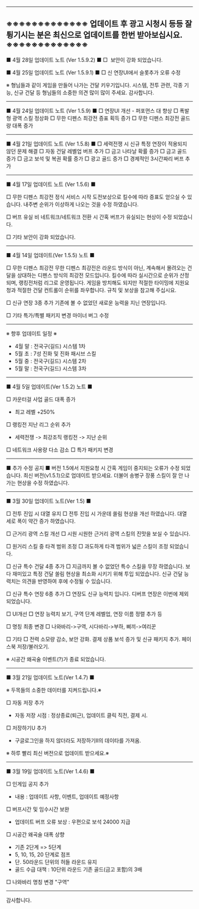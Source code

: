 -----------------------------------------------------------------
※※※※※※※※※※※※※
업데이트 후 광고 시청시 등등 잘 튕기시는 분은 최신으로 업데이트를 한번 받아보십시요. 
※※※※※※※※※※※※※
-----------------------------------------------------------------

■ 4월 28일 업데이트 노트 (Ver 1.5.9.2) ■ 
□  보안이 강화 되었습니다.

■ 4월 25일 업데이트 노트 (Ver 1.5.9.1) ■ 
□ 신 연장UI에서 슬롯추가 오류 수정

※ 형님들과 같이 게임을 만들어 나가는 건달 키우기입니다.
시스템, 전투 관련, 각종 기능, 신규 건달 등 
형님들의 소중한 의견 많이 많이 주세요. 감사합니다.

-----------------------------------------------------------------

■ 4월 24일 업데이트 노트 (Ver 1.5.9) ■ 
□ 연장UI 개선 - 퍼포먼스 대 향상
□ 폭발형 광역 스킬 정상화
□ 무한 디펜스 최강전 증표 획득 증가 
□ 무한 디펜스 최강전 골드량 대폭 증가

-----------------------------------------------------------------

■ 4월 21일 업데이트 노트 (Ver 1.5.8) ■ 
□ 세력전쟁 시 신규 특정 연장이 적용되지 않던 문제 해결
□ 자동 건달 레벨업 버프 추가
□ 금고 나타날 확률 증가
□ 금고 골드 증가
□ 금고 보석 및 복권 확률 증가
□ 광고 골드 증가
□ 경제적인 3시간짜리 버프 추가

-----------------------------------------------------------------

■ 4월 17일 업데이트 노트 (Ver 1.5.6) ■ 

□ 무한 디펜스 최강전 정식 서비스 시작
도전보상으로 킬수에 따라 증표도 얻으실 수 있습니다.
내주변 순위가 이상하게 나오는 것을 수정 하였습니다.

□ 버프 유실
비 네트워크/네트워크 전환 시 간혹 버프가 유실되는 현상이 수정 되었습니다.

□ 기타
보안이 강화 되었습니다.

-----------------------------------------------------------------

■ 4월 14일 업데이트(Ver 1.5.5) 노트 ■

□ 무한 디펜스 최강전
무한 디펜스 최강전은 라운드 방식이 아닌, 계속해서 몰려오는 건달을 상대하는 디펜스 방식의 최강전 모드입니다.
킬수에 따라 실시간으로 순위가 산정되며, 랭킹전처럼 리그로 운영됩니다. 
게임을 방치해도 되지만 적절한 타이밍에 지원요청과 적절한 건달 컨트롤이 순위를 좌우합니다.
규칙 및 보상을 참고해 주십시요.

□ 신규 연장 3종 추가
기존에 볼 수 없었던 새로운 능력을 지닌 연장입니다.

□ 기타
특가/특별 패키지 변경
마이너 버그 수정

-----------------------------------------------------------------

※ 향후 업데이트 일정 ※ 
-  4월 말 : 전국구(길드) 시스템 1차
-  5월 초 : 7성 진화 및 진화 패시브 스킬
-  5월 중 : 전국구(길드) 시스템 2차 
-  5월 말 : 전국구(길드) 시스템 3차

-----------------------------------------------------------------

■ 4월 5일 업데이트(Ver 1.5.2) 노트 ■ 

□ 카운터걸 사업 골드 대폭 증가
- 최고 레벨 +250%

□ 랭킹전 지난 리그 순위 추가
- 세력전쟁 -> 최강조직 랭킹전 -> 지난 순위

□ 네트워크 사용량 다소 감소
□ 특가 패키지 변경

-----------------------------------------------------------------

■ 추가 수정 공지 ■
버전 1.5에서 지원요청 시 간혹 게임이 중지되는 오류가 수정 되었습니다. 최신 버전(v1.5.1)으로 업데이트 받으세요.
더불어 송병구 장풍 스킬이 잘 안 나가는 현상을 수정 하였습니다.

-----------------------------------------------------------------

■ 3월 30일 업데이트 노트(Ver 1.5) ■

□ 전투 진입 시 대열 유지 □ 
전투 진입 시 가운데 쏠림 현상을 개선 하였습니다.
대열 세로 폭이 약간 증가 하였습니다.

□ 근거리 광역 스킬 개선 □ 
시원 시원한 근거리 광역 스킬의 진맛을 보실 수 있습니다.

□ 원거리 스킬 중 타격 범위 조정 □ 
과도하게 타격 범위가 넓은 스킬이 조정 되었습니다.

□ 신규 특수 건달 4종 추가 □ 
지금까지 볼 수 없었던 특수 스킬을 무장 하였습니다.
보다 재미있고 특정 건달 쏠림 현상을 최소화 시키기 위해 투입 되었습니다. 신규 건달 능력치는 의견을 반영하여 후에 수정될 수 있습니다.

□ 신규 특수 연장 6종 추가 □ 
연장도 신규 능력치 입니다.
디버프 연장은 이번에 제외 되었습니다.

□ UI개선 □ 
연장 능력치 보기, 구역 단계 레벨업, 연장 이름 정렬 추가 등

□ 명칭 최종 변경 □ 
나와바리->구역, 시다바리->부하, 삐끼->여리꾼

□ 기타 □ 
전력 소모량 감소, 보안 강화.
결제 상품 보석 증가 및 신규 패키지 추가.
페이스북 저장/불러오기.

※ 시공간 왜곡술 이벤트(?)가 종료 되었습니다.

-----------------------------------------------------------------

■  3월 21일 업데이트 노트(Ver 1.4.7) ■ 

※ 두목들의 소중한 데이터를 지켜드립니다.※

□ 자동 저장 추가
-  자동 저장 시점 : 정상종료(퇴근), 업데이트 클릭 직전, 결제 시.

□ 저장하기U 추가 
-  구글로그인을 하지 않더라도 저장하기II의 데이타를 가져옴.

※ 하루 빨리 최신 버전으로 업데이트 받으세요.※

-----------------------------------------------------------------

■  3월 19일 업데이트 노트(Ver 1.4.6) ■ 

□ 인게임 공지 추가
- 내용 : 업데이트 사항, 이벤트, 업데이트 예정사항

□ 버프시간 및 임수시간 보완
- 업데이트 버프 오류 보상 : 우편으로 보석 24000 지급

□ 시공간 왜곡술 대폭 상향
- 기존 2단계 => 5단계
- 5, 10, 15, 20 단계로 점프
- 단. 50라운드 단위의 허들 라운드 유지
- 골드 수급 대책 : 10단위 라운드 기존 골드(금고 포함)의 3배

□ 나와바리 명칭 변경 "구역"

-----------------------------------------------------------------

감사합니다.

